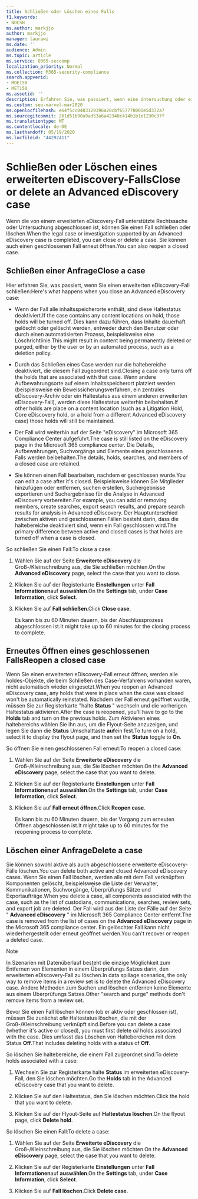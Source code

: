 ```yaml
---
title: Schließen oder Löschen eines Falls
f1.keywords:
- NOCSH
ms.author: markjjo
author: markjjo
manager: laurawi
ms.date: ''
audience: Admin
ms.topic: article
ms.service: O365-seccomp
localization_priority: Normal
ms.collection: M365-security-compliance
search.appverid:
- MOE150
- MET150
ms.assetid: ''
description: Erfahren Sie, was passiert, wenn eine Untersuchung oder ein Rechtsfall, der von einem erweiterten eDiscovery-Fall unterstützt wird, geschlossen oder gelöscht wird.
ms.custom: seo-marvel-mar2020
ms.openlocfilehash: e64f5cc0483129396a28cbf657778001e5d372a7
ms.sourcegitcommit: 261d51b90a9ad53a6a42348c414b1b1e1230c37f
ms.translationtype: MT
ms.contentlocale: de-DE
ms.lasthandoff: 05/19/2020
ms.locfileid: "44292411"
---
```

# <a name="close-or-delete-an-advanced-ediscovery-case"></a><span data-ttu-id="da6f0-103">Schließen oder Löschen eines erweiterten eDiscovery-Falls</span><span class="sxs-lookup"><span data-stu-id="da6f0-103">Close or delete an Advanced eDiscovery case</span></span>

<span data-ttu-id="da6f0-104">Wenn die von einem erweiterten eDiscovery-Fall unterstützte Rechtssache oder Untersuchung abgeschlossen ist, können Sie einen Fall schließen oder löschen.</span><span class="sxs-lookup"><span data-stu-id="da6f0-104">When the legal case or investigation supported by an Advanced eDiscovery case is completed, you can close or delete a case.</span></span> <span data-ttu-id="da6f0-105">Sie können auch einen geschlossenen Fall erneut öffnen.</span><span class="sxs-lookup"><span data-stu-id="da6f0-105">You can also reopen a closed case.</span></span>

## <a name="close-a-case"></a><span data-ttu-id="da6f0-106">Schließen einer Anfrage</span><span class="sxs-lookup"><span data-stu-id="da6f0-106">Close a case</span></span>

<span data-ttu-id="da6f0-107">Hier erfahren Sie, was passiert, wenn Sie einen erweiterten eDiscovery-Fall schließen:</span><span class="sxs-lookup"><span data-stu-id="da6f0-107">Here's what happens when you close an Advanced eDiscovery case:</span></span>

- <span data-ttu-id="da6f0-108">Wenn der Fall alle inhaltsspeicherorte enthält, sind diese Haltestatus deaktiviert.</span><span class="sxs-lookup"><span data-stu-id="da6f0-108">If the case contains any content locations on hold, those holds will be turned off.</span></span> <span data-ttu-id="da6f0-109">Dies kann dazu führen, dass Inhalte dauerhaft gelöscht oder gelöscht werden, entweder durch den Benutzer oder durch einen automatisierten Prozess, beispielsweise eine Löschrichtlinie.</span><span class="sxs-lookup"><span data-stu-id="da6f0-109">This might result in content being permanently deleted or purged, either by the user or by an automated process, such as a deletion policy.</span></span>

- <span data-ttu-id="da6f0-110">Durch das Schließen eines Case werden nur die haltebereiche deaktiviert, die diesem Fall zugeordnet sind.</span><span class="sxs-lookup"><span data-stu-id="da6f0-110">Closing a case only turns off the holds that are associated with that case.</span></span> <span data-ttu-id="da6f0-111">Wenn andere Aufbewahrungsorte auf einem Inhaltsspeicherort platziert werden (beispielsweise ein Beweissicherungsverfahren, ein zentrales eDiscovery-Archiv oder ein Haltestatus aus einem anderen erweiterten eDiscovery-Fall), werden diese Haltestatus weiterhin beibehalten.</span><span class="sxs-lookup"><span data-stu-id="da6f0-111">If other holds are place on a content location (such as a Litigation Hold, Core eDiscovery hold, or a hold from a different Advanced eDiscovery case) those holds will still be maintained.</span></span>

- <span data-ttu-id="da6f0-112">Der Fall wird weiterhin auf der Seite "eDiscovery" im Microsoft 365 Compliance Center aufgeführt.</span><span class="sxs-lookup"><span data-stu-id="da6f0-112">The case is still listed on the eDiscovery page in the Microsoft 365 compliance center.</span></span> <span data-ttu-id="da6f0-113">Die Details, Aufbewahrungen, Suchvorgänge und Elemente eines geschlossenen Falls werden beibehalten.</span><span class="sxs-lookup"><span data-stu-id="da6f0-113">The details, holds, searches, and members of a closed case are retained.</span></span>

- <span data-ttu-id="da6f0-114">Sie können einen Fall bearbeiten, nachdem er geschlossen wurde.</span><span class="sxs-lookup"><span data-stu-id="da6f0-114">You can edit a case after it's closed.</span></span> <span data-ttu-id="da6f0-115">Beispielsweise können Sie Mitglieder hinzufügen oder entfernen, suchen erstellen, Suchergebnisse exportieren und Suchergebnisse für die Analyse in Advanced eDiscovery vorbereiten.</span><span class="sxs-lookup"><span data-stu-id="da6f0-115">For example, you can add or removing members, create searches, export search results, and prepare search results for analysis in Advanced eDiscovery.</span></span> <span data-ttu-id="da6f0-116">Der Hauptunterschied zwischen aktiven und geschlossenen Fällen besteht darin, dass die haltebereiche deaktiviert sind, wenn ein Fall geschlossen wird.</span><span class="sxs-lookup"><span data-stu-id="da6f0-116">The primary difference between active and closed cases is that holds are turned off when a case is closed.</span></span>

<span data-ttu-id="da6f0-117">So schließen Sie einen Fall:</span><span class="sxs-lookup"><span data-stu-id="da6f0-117">To close a case:</span></span>

1. <span data-ttu-id="da6f0-118">Wählen Sie auf der Seite **Erweiterte eDiscovery** die Groß-/Kleinschreibung aus, die Sie schließen möchten.</span><span class="sxs-lookup"><span data-stu-id="da6f0-118">On the **Advanced eDiscovery** page, select the case that you want to close.</span></span>

2. <span data-ttu-id="da6f0-119">Klicken Sie auf der Registerkarte **Einstellungen** unter **Fall Informationen**auf **auswählen**.</span><span class="sxs-lookup"><span data-stu-id="da6f0-119">On the **Settings** tab, under **Case Information**, click **Select**.</span></span>

3. <span data-ttu-id="da6f0-120">Klicken Sie auf **Fall schließen**.</span><span class="sxs-lookup"><span data-stu-id="da6f0-120">Click **Close case**.</span></span>

   <span data-ttu-id="da6f0-121">Es kann bis zu 60 Minuten dauern, bis der Abschlussprozess abgeschlossen ist.</span><span class="sxs-lookup"><span data-stu-id="da6f0-121">It might take up to 60 minutes for the closing process to complete.</span></span>

## <a name="reopen-a-closed-case"></a><span data-ttu-id="da6f0-122">Erneutes Öffnen eines geschlossenen Falls</span><span class="sxs-lookup"><span data-stu-id="da6f0-122">Reopen a closed case</span></span>

<span data-ttu-id="da6f0-123">Wenn Sie einen erweiterten eDiscovery-Fall erneut öffnen, werden alle holdes-Objekte, die beim Schließen des Case-Verfahrens vorhanden waren, nicht automatisch wieder eingesetzt.</span><span class="sxs-lookup"><span data-stu-id="da6f0-123">When you reopen an Advanced eDiscovery case, any holds that were in place when the case was closed won't be automatically reinstated.</span></span> <span data-ttu-id="da6f0-124">Nachdem der Fall erneut geöffnet wurde, müssen Sie zur Registerkarte "halte **Status** " wechseln und die vorherigen Haltestatus aktivieren.</span><span class="sxs-lookup"><span data-stu-id="da6f0-124">After the case is reopened, you'll have to go to the **Holds** tab and turn on the previous holds.</span></span> <span data-ttu-id="da6f0-125">Zum Aktivieren eines haltebereichs wählen Sie ihn aus, um die Flyout-Seite anzuzeigen, und legen Sie dann die **Status** Umschalttaste **auf**ein fest.</span><span class="sxs-lookup"><span data-stu-id="da6f0-125">To turn on a hold, select it to display the flyout page, and then set the **Status** toggle to **On**.</span></span>

<span data-ttu-id="da6f0-126">So öffnen Sie einen geschlossenen Fall erneut:</span><span class="sxs-lookup"><span data-stu-id="da6f0-126">To reopen a closed case:</span></span>

1. <span data-ttu-id="da6f0-127">Wählen Sie auf der Seite **Erweiterte eDiscovery** die Groß-/Kleinschreibung aus, die Sie löschen möchten.</span><span class="sxs-lookup"><span data-stu-id="da6f0-127">On the **Advanced eDiscovery** page, select the case that you want to delete.</span></span>

2. <span data-ttu-id="da6f0-128">Klicken Sie auf der Registerkarte **Einstellungen** unter **Fall Informationen**auf **auswählen**.</span><span class="sxs-lookup"><span data-stu-id="da6f0-128">On the **Settings** tab, under **Case Information**, click **Select**.</span></span>

3. <span data-ttu-id="da6f0-129">Klicken Sie auf **Fall erneut öffnen**.</span><span class="sxs-lookup"><span data-stu-id="da6f0-129">Click **Reopen case**.</span></span>

   <span data-ttu-id="da6f0-130">Es kann bis zu 60 Minuten dauern, bis der Vorgang zum erneuten Öffnen abgeschlossen ist.</span><span class="sxs-lookup"><span data-stu-id="da6f0-130">It might take up to 60 minutes for the reopening process to complete.</span></span>

## <a name="delete-a-case"></a><span data-ttu-id="da6f0-131">Löschen einer Anfrage</span><span class="sxs-lookup"><span data-stu-id="da6f0-131">Delete a case</span></span>

<span data-ttu-id="da6f0-132">Sie können sowohl aktive als auch abgeschlossene erweiterte eDiscovery-Fälle löschen.</span><span class="sxs-lookup"><span data-stu-id="da6f0-132">You can delete both active and closed Advanced eDiscovery cases.</span></span> <span data-ttu-id="da6f0-133">Wenn Sie einen Fall löschen, werden alle mit dem Fall verknüpften Komponenten gelöscht, beispielsweise die Liste der Verwalter, Kommunikationen, Suchvorgänge, Überprüfungs Sätze und Exportaufträge.</span><span class="sxs-lookup"><span data-stu-id="da6f0-133">When you delete a case, all components associated with the case, such as the list of custodians, communications, searches, review sets, and export job are deleted.</span></span> <span data-ttu-id="da6f0-134">Der Fall wird aus der Liste der Fälle auf der Seite " **Advanced eDiscovery** " im Microsoft 365 Compliance Center entfernt.</span><span class="sxs-lookup"><span data-stu-id="da6f0-134">The case is removed from the list of cases on the **Advanced eDiscovery** page in the Microsoft 365 compliance center.</span></span> <span data-ttu-id="da6f0-135">Ein gelöschter Fall kann nicht wiederhergestellt oder erneut geöffnet werden.</span><span class="sxs-lookup"><span data-stu-id="da6f0-135">You can't recover or reopen a deleted case.</span></span>

> [!NOTE]
> <span data-ttu-id="da6f0-136">In Szenarien mit Datenüberlauf besteht die einzige Möglichkeit zum Entfernen von Elementen in einem Überprüfungs Satzes darin, den erweiterten eDiscovery-Fall zu löschen.</span><span class="sxs-lookup"><span data-stu-id="da6f0-136">In data spillage scenarios, the only way to remove items in a review set is to delete the Advanced eDiscovery case.</span></span> <span data-ttu-id="da6f0-137">Andere Methoden zum Suchen und löschen entfernen keine Elemente aus einem Überprüfungs Satzes.</span><span class="sxs-lookup"><span data-stu-id="da6f0-137">Other "search and purge" methods don't remove items from a review set.</span></span>

<span data-ttu-id="da6f0-138">Bevor Sie einen Fall löschen können (ob er aktiv oder geschlossen ist), müssen Sie zunächst *alle* Haltestatus löschen, die mit der Groß-/Kleinschreibung verknüpft sind.</span><span class="sxs-lookup"><span data-stu-id="da6f0-138">Before you can delete a case (whether it's active or closed), you must first delete *all* holds associated with the case.</span></span> <span data-ttu-id="da6f0-139">Dies umfasst das Löschen von Haltebereichen mit dem Status **Off**.</span><span class="sxs-lookup"><span data-stu-id="da6f0-139">That includes deleting holds with a status of **Off**.</span></span>

<span data-ttu-id="da6f0-140">So löschen Sie haltebereiche, die einem Fall zugeordnet sind:</span><span class="sxs-lookup"><span data-stu-id="da6f0-140">To delete holds associated with a case:</span></span>

1. <span data-ttu-id="da6f0-141">Wechseln Sie zur Registerkarte halte **Status** im erweiterten eDiscovery-Fall, den Sie löschen möchten.</span><span class="sxs-lookup"><span data-stu-id="da6f0-141">Go the **Holds** tab in the Advanced eDiscovery case that you want to delete.</span></span>

2. <span data-ttu-id="da6f0-142">Klicken Sie auf den Haltestatus, den Sie löschen möchten.</span><span class="sxs-lookup"><span data-stu-id="da6f0-142">Click the hold that you want to delete.</span></span>

3. <span data-ttu-id="da6f0-143">Klicken Sie auf der Flyout-Seite auf **Haltestatus löschen**.</span><span class="sxs-lookup"><span data-stu-id="da6f0-143">On the flyout page, click **Delete hold**.</span></span>

<span data-ttu-id="da6f0-144">So löschen Sie einen Fall:</span><span class="sxs-lookup"><span data-stu-id="da6f0-144">To delete a case:</span></span>

1. <span data-ttu-id="da6f0-145">Wählen Sie auf der Seite **Erweiterte eDiscovery** die Groß-/Kleinschreibung aus, die Sie löschen möchten.</span><span class="sxs-lookup"><span data-stu-id="da6f0-145">On the **Advanced eDiscovery** page, select the case that you want to delete.</span></span>

2. <span data-ttu-id="da6f0-146">Klicken Sie auf der Registerkarte **Einstellungen** unter **Fall Informationen**auf **auswählen**.</span><span class="sxs-lookup"><span data-stu-id="da6f0-146">On the **Settings** tab, under **Case Information**, click **Select**.</span></span>

3. <span data-ttu-id="da6f0-147">Klicken Sie auf **Fall löschen**.</span><span class="sxs-lookup"><span data-stu-id="da6f0-147">Click **Delete case**.</span></span>
